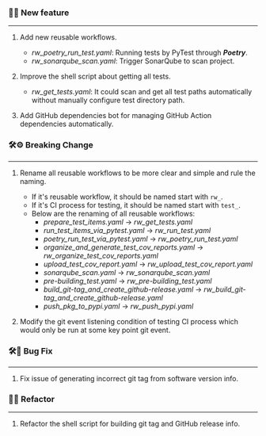 ### 🎉🎊 New feature
<hr>

1. Add new reusable workflows.
    * _rw_poetry_run_test.yaml_: Running tests by PyTest through **_Poetry_**.
    * _rw_sonarqube_scan.yaml_: Trigger SonarQube to scan project.

2. Improve the shell script about getting all tests.
    * _rw_get_tests.yaml_: It could scan and get all test paths automatically without manually configure test directory path.

3. Add GitHub dependencies bot for managing GitHub Action dependencies automatically.

### 🛠⚙️ **Breaking Change**
<hr>

1. Rename all reusable workflows to be more clear and simple and rule the naming.
    * If it's reusable workflow, it should be named start with ``rw_``.
    * If it's CI process for testing, it should be named start with ``test_``.
    * Below are the renaming of all reusable workflows:
        * _prepare_test_items.yaml_ -> _rw_get_tests.yaml_
        * _run_test_items_via_pytest.yaml_ -> _rw_run_test.yaml_
        * _poetry_run_test_via_pytest.yaml_ -> _rw_poetry_run_test.yaml_
        * _organize_and_generate_test_cov_reports.yaml_ -> _rw_organize_test_cov_reports.yaml_
        * _upload_test_cov_report.yaml_ -> _rw_upload_test_cov_report.yaml_
        * _sonarqube_scan.yaml_ -> _rw_sonarqube_scan.yaml_
        * _pre-building_test.yaml_ -> _rw_pre-building_test.yaml_
        * _build_git-tag_and_create_github-release.yaml_ -> _rw_build_git-tag_and_create_github-release.yaml_
        * _push_pkg_to_pypi.yaml_ -> _rw_push_pypi.yaml_

2. Modify the git event listening condition of testing CI process which would only be run at some key point git event.

### 🛠🐛 **Bug Fix**
<hr>

1. Fix issue of generating incorrect git tag from software version info.

### 🧪🧬 **Refactor**
<hr>

1. Refactor the shell script for building git tag and GitHub release info.
